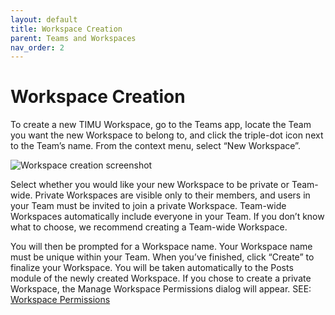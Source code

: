 ```yaml
---
layout: default
title: Workspace Creation
parent: Teams and Workspaces
nav_order: 2
---
```


# Workspace Creation 

To create a new TIMU Workspace, go to the Teams app, locate the Team you want the new Workspace to belong to, and click the triple-dot icon next to the Team’s name. From the context menu, select “New Workspace”.

![Workspace creation screenshot](https://fakeimg.pl/640x360/)

Select whether you would like your new Workspace to be private or Team-wide. Private Workspaces are visible only to their members, and users in your Team must be invited to join a private Workspace. Team-wide Workspaces automatically include everyone in your Team. If you don’t know what to choose, we recommend creating a Team-wide Workspace.

You will then be prompted for a Workspace name. Your Workspace name must be unique within your Team. When you’ve finished, click “Create” to finalize your Workspace. You will be taken automatically to the Posts module of the newly created Workspace. If you chose to create a private Workspace, the Manage Workspace Permissions dialog will appear. SEE: [Workspace Permissions](Workspace%20Permissions.html)
